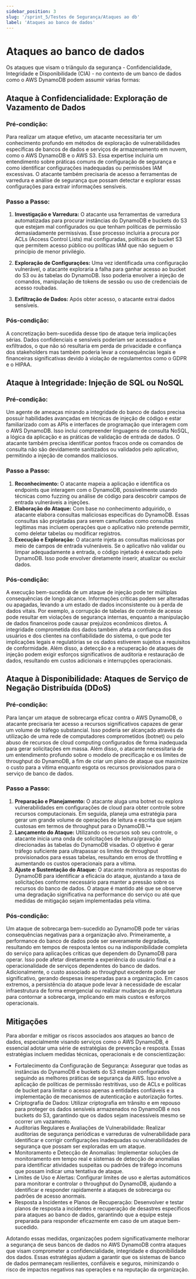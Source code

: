 ```yaml
---
sidebar_position: 3
slug: '/sprint_5/Testes de Segurança/Ataques ao db'
label: 'Ataques ao banco de dados'
---
```


# Ataques ao banco de dados

Os ataques que visam o triângulo da segurança - Confidencialidade, Integridade e Disponibilidade (CIA) - no contexto de um banco de dados como o AWS DynamoDB podem assumir várias formas:

## Ataque à Confidencialidade: Exploração de Vazamento de Dados

### Pré-condição:
Para realizar um ataque efetivo, um atacante necessitaria ter um conhecimento profundo em métodos de exploração de vulnerabilidades específicas de bancos de dados e serviços de armazenamento em nuvem, como o AWS DynamoDB e o AWS S3. Essa expertise incluiria um entendimento sobre práticas comuns de configuração de segurança e como identificar configurações inadequadas ou permissões IAM excessivas. O atacante também precisaria de acesso a ferramentas de varredura e análise de segurança que possam detectar e explorar essas configurações para extrair informações sensíveis.

### Passo a Passo:
1. **Investigação e Varredura:** O atacante usa ferramentas de varredura automatizadas para procurar instâncias do DynamoDB e buckets do S3 que estejam mal configurados ou que tenham políticas de permissão demasiadamente permissivas. Esse processo incluiria a procura por ACLs (Access Control Lists) mal configuradas, políticas de bucket S3 que permitem acesso público ou políticas IAM que não seguem o princípio de menor privilégio.

2. **Exploração de Configurações:** Uma vez identificada uma configuração vulnerável, o atacante exploraria a falha para ganhar acesso ao bucket do S3 ou às tabelas do DynamoDB. Isso poderia envolver a injeção de comandos, manipulação de tokens de sessão ou uso de credenciais de acesso roubadas.

3. **Exfiltração de Dados:** Após obter acesso, o atacante extrai dados sensíveis.

### Pós-condição:
A concretização bem-sucedida desse tipo de ataque teria implicações sérias. Dados confidenciais e sensíveis poderiam ser acessados e exfiltrados, o que não só resultaria em perda de privacidade e confiança dos stakeholders mas também poderia levar a consequências legais e financeiras significativas devido à violação de regulamentos como o GDPR e o HIPAA.

## Ataque à Integridade: Injeção de SQL ou NoSQL

### Pré-condição:
Um agente de ameaças mirando a integridade do banco de dados precisa possuir habilidades avançadas em técnicas de injeção de código e estar familiarizado com as APIs e interfaces de programação que interagem com o AWS DynamoDB. Isso inclui compreender linguagens de consulta NoSQL, a lógica da aplicação e as práticas de validação de entrada de dados. O atacante também precisa identificar pontos fracos onde os comandos de consulta não são devidamente sanitizados ou validados pelo aplicativo, permitindo a injeção de comandos maliciosos.

### Passo a Passo:
1. **Reconhecimento:** O atacante mapeia a aplicação e identifica os endpoints que interagem com o DynamoDB, possivelmente usando técnicas como fuzzing ou análise de código para descobrir campos de entrada vulneráveis a injeções.
2. **Elaboração do Ataque:** Com base no conhecimento adquirido, o atacante elabora consultas maliciosas específicas do DynamoDB. Essas consultas são projetadas para serem camufladas como consultas legítimas mas incluem operações que o aplicativo não pretende permitir, como deletar tabelas ou modificar registros.
3. **Execução e Exploração:** O atacante injeta as consultas maliciosas por meio de campos de entrada vulneráveis. Se o aplicativo não validar ou limpar adequadamente a entrada, o código injetado é executado pelo DynamoDB. Isso pode envolver diretamente inserir, atualizar ou excluir dados.

### Pós-condição:
A execução bem-sucedida de um ataque de injeção pode ter múltiplas consequências de longo alcance. Informações críticas podem ser alteradas ou apagadas, levando a um estado de dados inconsistente ou à perda de dados vitais. Por exemplo, a corrupção de tabelas de controle de acesso pode resultar em violações de segurança internas, enquanto a manipulação de dados financeiros pode causar prejuízos econômicos diretos. A integridade comprometida dos dados também afeta a confiança dos usuários e dos clientes na confiabilidade do sistema, o que pode ter implicações legais e regulatórias se os dados estiverem sujeitos a requisitos de conformidade. Além disso, a detecção e a recuperação de ataques de injeção podem exigir esforços significativos de auditoria e restauração de dados, resultando em custos adicionais e interrupções operacionais.

## Ataque à Disponibilidade: Ataques de Serviço de Negação Distribuída (DDoS)

### Pré-condição:
Para lançar um ataque de sobrecarga eficaz contra o AWS DynamoDB, o atacante precisaria ter acesso a recursos significativos capazes de gerar um volume de tráfego substancial. Isso poderia ser alcançado através da utilização de uma rede de computadores comprometidos (botnet) ou pelo abuso de recursos de cloud computing configurados de forma inadequada para gerar solicitações em massa. Além disso, o atacante necessitaria de um entendimento profundo sobre o modelo de precificação e os limites de throughput do DynamoDB, a fim de criar um plano de ataque que maximize o custo para a vítima enquanto esgota os recursos provisionados para o serviço de banco de dados.

### Passo a Passo:
1. **Preparação e Planejamento:** O atacante aluga uma botnet ou explora vulnerabilidades em configurações de cloud para obter controle sobre recursos computacionais. Em seguida, planeja uma estratégia para gerar um grande volume de operações de leitura e escrita que sejam custosas em termos de throughput para o DynamoDB.↳
2. **Lançamento do Ataque:** Utilizando os recursos sob seu controle, o atacante inicia uma onda de solicitações de leitura/gravação direcionadas às tabelas do DynamoDB visadas. O objetivo é gerar tráfego suficiente para ultrapassar os limites de throughput provisionados para essas tabelas, resultando em erros de throttling e aumentando os custos operacionais para a vítima.
3. **Ajuste e Sustentação do Ataque:** O atacante monitora as respostas do DynamoDB para identificar a eficácia do ataque, ajustando a taxa de solicitações conforme necessário para manter a pressão sobre os recursos do banco de dados. O ataque é mantido até que se observe uma degradação significativa na performance do serviço ou até que medidas de mitigação sejam implementadas pela vítima.

### Pós-condição:
Um ataque de sobrecarga bem-sucedido ao DynamoDB pode ter várias consequências negativas para a organização alvo. Primeiramente, a performance do banco de dados pode ser severamente degradada, resultando em tempos de resposta lentos ou na indisponibilidade completa do serviço para aplicações críticas que dependem do DynamoDB para operar. Isso pode afetar diretamente a experiência do usuário final e a operacionalidade de serviços dependentes do banco de dados. Adicionalmente, o custo associado ao throughput excedente pode ser significativo, gerando despesas inesperadas para a organização. Em casos extremos, a persistência do ataque pode levar à necessidade de escalar infraestrutura de forma emergencial ou realizar mudanças de arquitetura para contornar a sobrecarga, implicando em mais custos e esforços operacionais.

## Mitigações

Para abordar e mitigar os riscos associados aos ataques ao banco de dados, especialmente visando serviços como o AWS DynamoDB, é essencial adotar uma série de estratégias de prevenção e resposta. Essas estratégias incluem medidas técnicas, operacionais e de conscientização:

- Fortalecimento da Configuração de Segurança: Assegurar que todas as instâncias do DynamoDB e buckets do S3 estejam configurados seguindo as melhores práticas de segurança da AWS. Isso envolve a aplicação de políticas de permissão restritivas, uso de ACLs e políticas de bucket para limitar o acesso apenas a entidades confiáveis e a implementação de mecanismos de autenticação e autorização fortes.
- Criptografia de Dados: Utilizar criptografia em trânsito e em repouso para proteger os dados sensíveis armazenados no DynamoDB e nos buckets do S3, garantindo que os dados sejam inacessíveis mesmo se ocorrer um vazamento.
- Auditorias Regulares e Avaliações de Vulnerabilidade: Realizar auditorias de segurança periódicas e varreduras de vulnerabilidade para identificar e corrigir configurações inadequadas ou vulnerabilidades de segurança que possam ser exploradas em um ataque.
- Monitoramento e Detecção de Anomalias: Implementar soluções de monitoramento em tempo real e sistemas de detecção de anomalias para identificar atividades suspeitas ou padrões de tráfego incomuns que possam indicar uma tentativa de ataque.
- Limites de Uso e Alertas: Configurar limites de uso e alertas automáticos para monitorar e controlar o throughput do DynamoDB, ajudando a identificar e responder rapidamente a ataques de sobrecarga ou padrões de acesso anormais.
- Resposta a Incidentes e Planos de Recuperação: Desenvolver e testar planos de resposta a incidentes e recuperação de desastres específicos para ataques ao banco de dados, garantindo que a equipe esteja preparada para responder eficazmente em caso de um ataque bem-sucedido.

Adotando essas medidas, organizações podem significativamente melhorar a segurança de seus bancos de dados no AWS DynamoDB contra ataques que visam comprometer a confidencialidade, integridade e disponibilidade dos dados. Essas estratégias ajudam a garantir que os sistemas de banco de dados permaneçam resilientes, confiáveis e seguros, minimizando o risco de impactos negativos nas operações e na reputação da organização.
